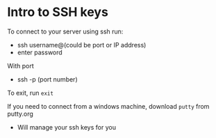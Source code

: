# Intro to SSH keys

To connect to your server using ssh run:
- ssh username@(could be port or IP address)
- enter password

With port
- ssh -p (port number)

To exit, run `exit`

If you need to connect from a windows machine, download `putty` from putty.org
- Will manage your ssh keys for you




  
